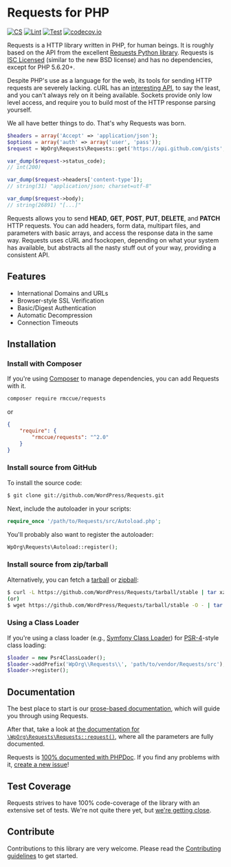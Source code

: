 Requests for PHP
================

[![CS](https://github.com/WordPress/Requests/actions/workflows/cs.yml/badge.svg)](https://github.com/WordPress/Requests/actions/workflows/cs.yml)
[![Lint](https://github.com/WordPress/Requests/actions/workflows/lint.yml/badge.svg)](https://github.com/WordPress/Requests/actions/workflows/lint.yml)
[![Test](https://github.com/WordPress/Requests/actions/workflows/test.yml/badge.svg)](https://github.com/WordPress/Requests/actions/workflows/test.yml)
[![codecov.io](https://codecov.io/gh/WordPress/Requests/branch/stable/graph/badge.svg?token=AfpxK7WMxj&branch=stable)](https://codecov.io/gh/WordPress/Requests?branch=stable)

Requests is a HTTP library written in PHP, for human beings. It is roughly
based on the API from the excellent [Requests Python
library](http://python-requests.org/). Requests is [ISC
Licensed](https://github.com/WordPress/Requests/blob/stable/LICENSE) (similar to
the new BSD license) and has no dependencies, except for PHP 5.6.20+.

Despite PHP's use as a language for the web, its tools for sending HTTP requests
are severely lacking. cURL has an
[interesting API](https://www.php.net/curl-setopt), to say the
least, and you can't always rely on it being available. Sockets provide only low
level access, and require you to build most of the HTTP response parsing
yourself.

We all have better things to do. That's why Requests was born.

```php
$headers = array('Accept' => 'application/json');
$options = array('auth' => array('user', 'pass'));
$request = WpOrg\Requests\Requests::get('https://api.github.com/gists', $headers, $options);

var_dump($request->status_code);
// int(200)

var_dump($request->headers['content-type']);
// string(31) "application/json; charset=utf-8"

var_dump($request->body);
// string(26891) "[...]"
```

Requests allows you to send  **HEAD**, **GET**, **POST**, **PUT**, **DELETE**, 
and **PATCH** HTTP requests. You can add headers, form data, multipart files, 
and parameters with basic arrays, and access the response data in the same way.
Requests uses cURL and fsockopen, depending on what your system has available, 
but abstracts all the nasty stuff out of your way, providing a consistent API.


Features
--------

- International Domains and URLs
- Browser-style SSL Verification
- Basic/Digest Authentication
- Automatic Decompression
- Connection Timeouts


Installation
------------

### Install with Composer
If you're using [Composer](https://getcomposer.org/) to manage
dependencies, you can add Requests with it.

```sh
composer require rmccue/requests
```

or
```json
{
    "require": {
        "rmccue/requests": "^2.0"
    }
}
```

### Install source from GitHub
To install the source code:
```bash
$ git clone git://github.com/WordPress/Requests.git
```

Next, include the autoloader in your scripts:
```php
require_once '/path/to/Requests/src/Autoload.php';
```

You'll probably also want to register the autoloader:
```php
WpOrg\Requests\Autoload::register();
```

### Install source from zip/tarball
Alternatively, you can fetch a [tarball][] or [zipball][]:

```bash
$ curl -L https://github.com/WordPress/Requests/tarball/stable | tar xzv
(or)
$ wget https://github.com/WordPress/Requests/tarball/stable -O - | tar xzv
```

[tarball]: https://github.com/WordPress/Requests/tarball/stable
[zipball]: https://github.com/WordPress/Requests/zipball/stable


### Using a Class Loader
If you're using a class loader (e.g., [Symfony Class Loader][]) for
[PSR-4][]-style class loading:
```php
$loader = new Psr4ClassLoader();
$loader->addPrefix('WpOrg\\Requests\\', 'path/to/vendor/Requests/src');
$loader->register();
```

[Symfony Class Loader]: https://github.com/symfony/ClassLoader
[PSR-4]: https://github.com/php-fig/fig-standards/blob/master/accepted/PSR-4.md


Documentation
-------------
The best place to start is our [prose-based documentation][], which will guide
you through using Requests.

After that, take a look at [the documentation for
`\WpOrg\Requests\Requests::request()`][request_method], where all the parameters are fully
documented.

Requests is [100% documented with PHPDoc](https://requests.ryanmccue.info/api-2.x/).
If you find any problems with it, [create a new
issue](https://github.com/WordPress/Requests/issues/new)!

[prose-based documentation]: https://github.com/WordPress/Requests/blob/stable/docs/README.md
[request_method]: https://requests.ryanmccue.info/api-2.x/classes/WpOrg-Requests-Requests.html#method_request


Test Coverage
-------------

Requests strives to have 100% code-coverage of the library with an extensive
set of tests. We're not quite there yet, but [we're getting close][codecov].

[codecov]: https://codecov.io/github/WordPress/Requests/


Contribute
----------

Contributions to this library are very welcome. Please read the [Contributing guidelines][] to get started.

[Contributing guidelines]: https://github.com/WordPress/Requests/blob/develop/.github/CONTRIBUTING.md
